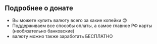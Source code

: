 ## Подробнее о донате

- Вы можете купить валюту всего за какие копейки 😍
- Поддерживаем все способы оплаты, а самое главное РФ карты (необязательно банковские)
- валюту можно также заработать БЕСПЛАТНО